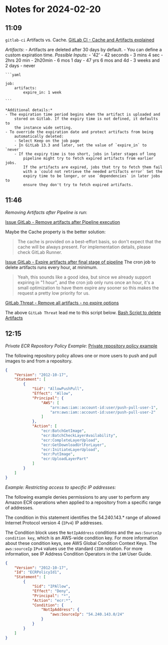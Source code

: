 # Notes for 2024-02-20

## 11:09

`gitlab-ci` Artifacts vs. Cache.
[GitLab CI - Cache and Artifacts explained](https://dev.to/drakulavich/gitlab-ci-cache-and-artifacts-explained-by-example-2opi)

*Artifacts*:
	- Artifacts are deleted after 30 days by default.
	- You can define a custom expiration time.
		*Possible Inputs:*
		- '42'
		- 42 seconds
		- 3 mins 4 sec
		- 2hrs 20 min
		- 2h20min
		- 6 mos 1 day
		- 47 yrs 6 mos and 4d
		- 3 weeks and 2 days
		- never

	```yaml
	
	job:
		artifacts:
			expire_in: 1 week

	```

	*Additional details:*
	- The expiration time period begins when the artifact is uploaded and
		stored on Gitlab. If the expiry time is not defined, it defaults to
		the instance wide setting.
	- To override the expiration date and protect artifacts from being
		automatically deleted:
		- Select Keep on the job page
		- In GitLab 13.3 and later, set the value of `expire_in` to `never`
		- If the expiry time is too short, jobs in later stages of long
			pipeline might try to fetch expired artifacts from earlier jobs.
			If the artifacts are expired, jobs that try to fetch them fail
			with a `could not retrieve the needed artifacts error` Set the
			expiry time to be longer, or use `dependencies` in later jobs to
			ensure they don't try to fetch expired artifacts.

## 11:46

*Removing Artifacts after Pipeline is run*:

[Issue GitLab - Remove artifacts after Pipeline execution](https://gitlab.com/gitlab-org/gitlab-runner/-/issues/2133)

Maybe the Cache property is the better solution:
> The cache is provided on a best-effort basis, so don't expect that the cache will be always present. For implementation details, please check GitLab Runner.

[Issue GitLab - Expire artifacts after final stage of pipeline](https://gitlab.com/gitlab-org/gitlab-foss/-/issues/19505)
The cron job to delete artifacts runs every hour, at minimum.
> Yeah, this sounds like a good idea, but since we already support expiring in "1 hour", and the cron job only runs once an hour, it's a small optimization to have them expire any sooner so this makes the request a pretty low priority for us.

[GitLab Threat - Remove all artifacts - no expire options](https://forum.gitlab.com/t/remove-all-artifact-no-expire-options/9274/10)

The above `GitLab Threat` lead me to this script below.
[Bash Script to delete Artifacts](https://gist.github.com/carceneaux/b75d483e3e0cb798ae60c424300d5a0b)


## 12:15

*Private ECR Repository Policy Example*:
[Private repository policy example](https://docs.aws.amazon.com/AmazonECR/latest/userguide/repository-policy-examples.html)

The following repository policy allows one or more users to push and pull images to and from a repository.

```json
{
    "Version": "2012-10-17",
    "Statement": [
        {
            "Sid": "AllowPushPull",
            "Effect": "Allow",
            "Principal": {
                "AWS": [
                    "arn:aws:iam::account-id:user/push-pull-user-1",
                    "arn:aws:iam::account-id:user/push-pull-user-2"
                ]
            },
            "Action": [
                "ecr:BatchGetImage",
                "ecr:BatchCheckLayerAvailability",
                "ecr:CompleteLayerUpload",
                "ecr:GetDownloadUrlForLayer",
                "ecr:InitiateLayerUpload",
                "ecr:PutImage",
                "ecr:UploadLayerPart"
            ]
        }
    ]
}
``` 

*Example: Restricting access to specific IP addresses:*

The following example denies permissions to any user to perform any Amazon ECR operations when applied to a repository from a specific range of addresses.

The condition in this statement identifies the 54.240.143.* range of allowed Internet Protocol version 4 (`IPv4`) IP addresses.

The Condition block uses the `NotIpAddress` conditions and the `aws:SourceIp condition key`, which is an AWS-wide condition key. 
For more information about these condition keys, see AWS Global Condition Context Keys. 
The `aws:sourceIp` `IPv4` values use the standard `CIDR` notation. 
For more information, see IP Address Condition Operators in the `IAM` User Guide.

```json
{
    "Version": "2012-10-17",
    "Id": "ECRPolicyId1",
    "Statement": [
        {
            "Sid": "IPAllow",
            "Effect": "Deny",
            "Principal": "*",
            "Action": "ecr:*",
            "Condition": {
                "NotIpAddress": {
                    "aws:SourceIp": "54.240.143.0/24"
                }
            }
        }
    ]
}
```
